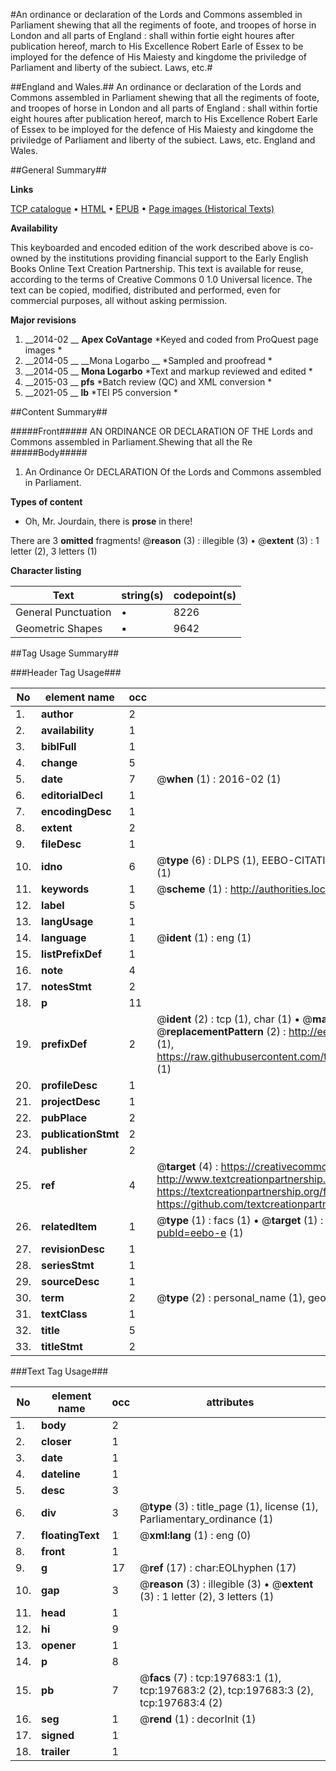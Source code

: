 #An ordinance or declaration of the Lords and Commons assembled in Parliament shewing that all the regiments of foote, and troopes of horse in London and all parts of England : shall within fortie eight houres after publication hereof, march to His Excellence Robert Earle of Essex to be imployed for the defence of His Maiesty and kingdome the priviledge of Parliament and liberty of the subiect. Laws, etc.#

##England and Wales.##
An ordinance or declaration of the Lords and Commons assembled in Parliament shewing that all the regiments of foote, and troopes of horse in London and all parts of England : shall within fortie eight houres after publication hereof, march to His Excellence Robert Earle of Essex to be imployed for the defence of His Maiesty and kingdome the priviledge of Parliament and liberty of the subiect.
Laws, etc.
England and Wales.

##General Summary##

**Links**

[TCP catalogue](http://www.ota.ox.ac.uk/tcp/)  • 
[HTML](http://tei.it.ox.ac.uk/tcp/Texts-HTML/free/B22/B22181.html)  • 
[EPUB](http://tei.it.ox.ac.uk/tcp/Texts-EPUB/free/B22/B22181.epub) • 
[Page images (Historical Texts)](https://historicaltexts.jisc.ac.uk/eebo-12277380e)

**Availability**

This keyboarded and encoded edition of the work described above is co-owned by the
    institutions providing financial support to the Early English Books Online Text Creation
    Partnership. This text is available for reuse, according to the terms of  Creative Commons 0 1.0 Universal
    licence. The text can be copied, modified, distributed and performed, even for commercial
    purposes, all without asking permission.

**Major revisions**

1. __2014-02 __ __Apex CoVantage__ *Keyed and coded from ProQuest page images *
1. __2014-05 __ __Mona Logarbo __ *Sampled and proofread *
1. __2014-05 __ __Mona Logarbo__ *Text and markup reviewed and edited *
1. __2015-03 __ __pfs__ *Batch review (QC) and XML conversion *
1. __2021-05 __ __lb__ *TEI P5 conversion *

##Content Summary##

#####Front#####
AN ORDINANCE OR DECLARATION OF THE Lords and Commons assembled in Parliament.Shewing that all the Re
#####Body#####

1. An Ordinance Or DECLARATION Of the Lords and Commons assembled in Parliament.

**Types of content**

  * Oh, Mr. Jourdain, there is **prose** in there!

There are 3 **omitted** fragments! 
 @__reason__ (3) : illegible (3)  •  @__extent__ (3) : 1 letter (2), 3 letters (1)

**Character listing**


|Text|string(s)|codepoint(s)|
|---|---|---|
|General Punctuation|•|8226|
|Geometric Shapes|▪|9642|

##Tag Usage Summary##

###Header Tag Usage###

|No|element name|occ|attributes|
|---|---|---|---|
|1.|__author__|2||
|2.|__availability__|1||
|3.|__biblFull__|1||
|4.|__change__|5||
|5.|__date__|7| @__when__ (1) : 2016-02 (1)|
|6.|__editorialDecl__|1||
|7.|__encodingDesc__|1||
|8.|__extent__|2||
|9.|__fileDesc__|1||
|10.|__idno__|6| @__type__ (6) : DLPS (1), EEBO-CITATION (1), VID (1), EEBO-PROQUEST (1), STC (1), OCLC (1)|
|11.|__keywords__|1| @__scheme__ (1) : http://authorities.loc.gov/ (1)|
|12.|__label__|5||
|13.|__langUsage__|1||
|14.|__language__|1| @__ident__ (1) : eng (1)|
|15.|__listPrefixDef__|1||
|16.|__note__|4||
|17.|__notesStmt__|2||
|18.|__p__|11||
|19.|__prefixDef__|2| @__ident__ (2) : tcp (1), char (1)  •  @__matchPattern__ (2) : ([0-9\-]+):([0-9IVX]+) (1), (.+) (1)  •  @__replacementPattern__ (2) : http://eebo.chadwyck.com/downloadtiff?vid=$1&page=$2 (1), https://raw.githubusercontent.com/textcreationpartnership/Texts/master/tcpchars.xml#$1 (1)|
|20.|__profileDesc__|1||
|21.|__projectDesc__|1||
|22.|__pubPlace__|2||
|23.|__publicationStmt__|2||
|24.|__publisher__|2||
|25.|__ref__|4| @__target__ (4) : https://creativecommons.org/publicdomain/zero/1.0/ (1), http://www.textcreationpartnership.org/docs/. (1), https://textcreationpartnership.org/faq/#faq05 (1), https://github.com/textcreationpartnership (1)|
|26.|__relatedItem__|1| @__type__ (1) : facs (1)  •  @__target__ (1) : https://data.historicaltexts.jisc.ac.uk/view?pubId=eebo-e (1)|
|27.|__revisionDesc__|1||
|28.|__seriesStmt__|1||
|29.|__sourceDesc__|1||
|30.|__term__|2| @__type__ (2) : personal_name (1), geographic_name (1)|
|31.|__textClass__|1||
|32.|__title__|5||
|33.|__titleStmt__|2||


###Text Tag Usage###

|No|element name|occ|attributes|
|---|---|---|---|
|1.|__body__|2||
|2.|__closer__|1||
|3.|__date__|1||
|4.|__dateline__|1||
|5.|__desc__|3||
|6.|__div__|3| @__type__ (3) : title_page (1), license (1), Parliamentary_ordinance (1)|
|7.|__floatingText__|1| @__xml:lang__ (1) : eng (0)|
|8.|__front__|1||
|9.|__g__|17| @__ref__ (17) : char:EOLhyphen (17)|
|10.|__gap__|3| @__reason__ (3) : illegible (3)  •  @__extent__ (3) : 1 letter (2), 3 letters (1)|
|11.|__head__|1||
|12.|__hi__|9||
|13.|__opener__|1||
|14.|__p__|8||
|15.|__pb__|7| @__facs__ (7) : tcp:197683:1 (1), tcp:197683:2 (2), tcp:197683:3 (2), tcp:197683:4 (2)|
|16.|__seg__|1| @__rend__ (1) : decorInit (1)|
|17.|__signed__|1||
|18.|__trailer__|1||
